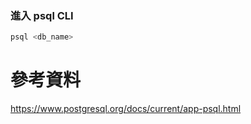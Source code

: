 ### 進入 psql CLI

```bash
psql <db_name>
```

# 參考資料

<https://www.postgresql.org/docs/current/app-psql.html>
